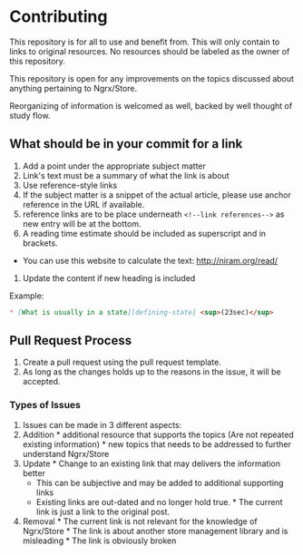 # Contributing

This repository is for all to use and benefit from. This will only contain to links to original resources. No resources should be labeled as the owner of this repository.

This repository is open for any improvements on the topics discussed about anything pertaining to Ngrx/Store.

Reorganizing of information is welcomed as well, backed by well thought of study flow.

## What should be in your commit for a link

1. Add a point under the appropriate subject matter
1. Link's text must be a summary of what the link is about
1. Use reference-style links
1. If the subject matter is a snippet of the actual article, please use anchor reference in the URL if available.
1. reference links are to be place underneath `<!--link references-->` as new entry will be at the bottom.
1. A reading time estimate should be included as superscript and in brackets.
  * You can use this website to calculate the text: http://niram.org/read/
1. Update the content if new heading is included
  
Example:
```md
* [What is usually in a state][defining-state] <sup>(23sec)</sup>
```

## Pull Request Process

1. Create a pull request using the pull request template.
2. As long as the changes holds up to the reasons in the issue, it will be accepted.

### Types of Issues

1. Issues can be made in 3 different aspects:
  1. Addition
    * additional resource that supports the topics (Are not repeated existing information)
    * new topics that needs to be addressed to further understand Ngrx/Store
  2. Update
    * Change to an existing link that may delivers the information better
      * This can be subjective and may be added to additional supporting links
      * Existing links are out-dated and no longer hold true.
    * The current link is just a link to the original post.
  3. Removal
    * The current link is not relevant for the knowledge of Ngrx/Store
    * The link is about another store management library and is misleading
    * The link is obviously broken      
